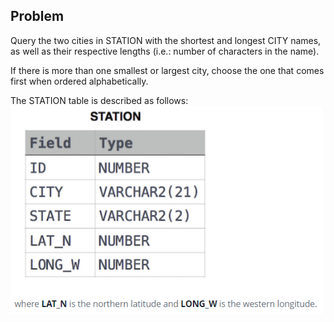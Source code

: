## Problem

Query the two cities in STATION with the shortest and longest CITY names, as well as their respective lengths (i.e.: number of characters in the name). 

If there is more than one smallest or largest city, choose the one that comes first when ordered alphabetically.

The STATION table is described as follows:<br />
<img src="pic.png" width=500 />